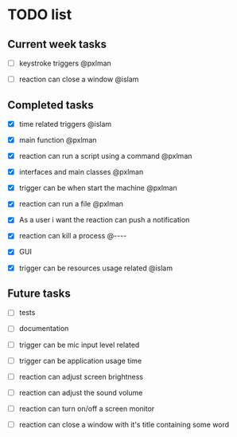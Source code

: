 # TODO list

## Current week tasks
- [ ] keystroke triggers @pxlman
- [ ] reaction can close a window @islam


## Completed tasks
- [x] time related triggers @islam
- [x] main function @pxlman
- [x] reaction can run a script using a command @pxlman
- [x] interfaces and main classes @pxlman
- [x] trigger can be when start the machine @pxlman
- [x] reaction can run a file @pxlman
- [x] As a user i want the reaction can push a notification
- [x] reaction can kill a process @----
- [x] GUI
- [x] trigger can be resources usage related @islam


## Future tasks
- [ ] tests
- [ ] documentation
- [ ] trigger can be mic input level related
- [ ] trigger can be application usage time
- [ ] reaction can adjust screen brightness
- [ ] reaction can adjust the sound volume
- [ ] reaction can turn on/off a screen monitor
- [ ] reaction can close a window with it's title containing some word

